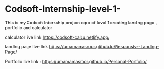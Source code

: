 # Codsoft-Internship-level-1-
This is my Codsoft Internship project repo of level 1 creating landing page , portfolio and calculator 

calculator live link 
https://codsoft-calcu.netlify.app/

landing page live link  https://umamamasroor.github.io/Responsive-Landing-Page/

Portfolio live link : https://umamamasroor.github.io/Personal-Portfolio/
